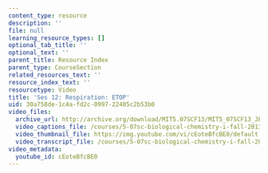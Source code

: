 ```yaml
---
content_type: resource
description: ''
file: null
learning_resource_types: []
optional_tab_title: ''
optional_text: ''
parent_title: Resource Index
parent_type: CourseSection
related_resources_text: ''
resource_index_text: ''
resourcetype: Video
title: 'Ses 12: Respiration: ETOP'
uid: 30a758de-1c4a-fd2c-0997-22405c2b53b0
video_files:
  archive_url: http://archive.org/download/MIT5.07SCF13/MIT5_07SCF13_JE-Ses12_300k.mp4
  video_captions_file: /courses/5-07sc-biological-chemistry-i-fall-2013/3fbc116c8e5c529b94f35ef3cf91ff01_cEoteBfcBE0.vtt
  video_thumbnail_file: https://img.youtube.com/vi/cEoteBfcBE0/default.jpg
  video_transcript_file: /courses/5-07sc-biological-chemistry-i-fall-2013/db7868ca1dab49223107325f2d55240b_cEoteBfcBE0.pdf
video_metadata:
  youtube_id: cEoteBfcBE0
---
```

